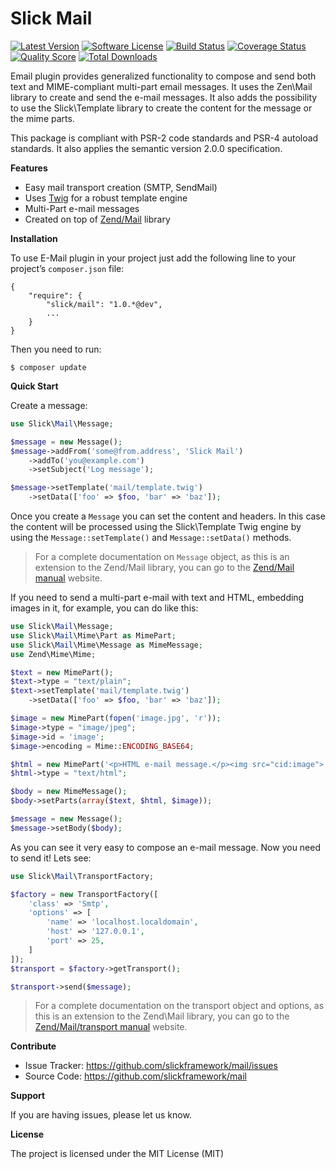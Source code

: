 # Slick Mail

[![Latest Version](https://img.shields.io/github/release/slickframework/mail.svg?style=flat-square)](https://github.com/slickframework/mail/releases)
[![Software License](https://img.shields.io/badge/license-MIT-brightgreen.svg?style=flat-square)](LICENSE.md)
[![Build Status](https://img.shields.io/travis/slickframework/mail/master.svg?style=flat-square)](https://travis-ci.org/slickframework/mail)
[![Coverage Status](https://img.shields.io/scrutinizer/coverage/g/slickframework/mail/master.svg?style=flat-square)](https://scrutinizer-ci.com/g/slickframework/mail/code-structure?branch=master)
[![Quality Score](https://img.shields.io/scrutinizer/g/slickframework/mail/master.svg?style=flat-square)](https://scrutinizer-ci.com/g/slickframework/mail?branch=master)
[![Total Downloads](https://img.shields.io/packagist/dt/slick/mail.svg?style=flat-square)](https://packagist.org/packages/slick/mail)

Email plugin provides generalized functionality to compose and send both text and
MIME-compliant multi-part email messages. It uses the Zen\Mail library to create
and send the e-mail messages. It also adds the possibility to use the Slick\Template
library to create the content for the message or the mime parts.

This package is compliant with PSR-2 code standards and PSR-4 autoload standards.
It also applies the semantic version 2.0.0 specification.

**Features**

-   Easy mail transport creation (SMTP, SendMail)
-   Uses [Twig][] for a robust template engine
-   Multi-Part e-mail messages
-   Created on top of [Zend/Mail][] library


**Installation**

To use E-Mail plugin in your project just add the following line to your project’s
`composer.json` file:

    {
        "require": {
            "slick/mail": "1.0.*@dev",
            ...
        }
    }

Then you need to run:

    $ composer update
    
**Quick Start**
    
Create a message:

``` php
use Slick\Mail\Message;

$message = new Message();
$message->addFrom('some@from.address', 'Slick Mail')
    ->addTo('you@example.com')
    ->setSubject('Log message');

$message->setTemplate('mail/template.twig')
    ->setData(['foo' => $foo, 'bar' => 'baz']);
```        
            
Once you create a ``Message`` you can set the content and headers. In this case the content
will be processed using the Slick\Template Twig engine by using the ``Message::setTemplate()``
and ``Message::setData()`` methods.

> For a complete documentation on ``Message`` object, as this is an extension to the
> Zend/Mail library, you can go to the [Zend/Mail manual][] website.

If you need to send a multi-part e-mail with text and HTML, embedding images in it,
for example, you can do like this:

``` php
use Slick\Mail\Message;
use Slick\Mail\Mime\Part as MimePart;
use Slick\Mail\Mime\Message as MimeMessage;
use Zend\Mime\Mime;

$text = new MimePart();
$text->type = "text/plain";
$text->setTemplate('mail/template.twig')
    ->setData(['foo' => $foo, 'bar' => 'baz']);

$image = new MimePart(fopen('image.jpg', 'r'));
$image->type = "image/jpeg";
$image->id = 'image';
$image->encoding = Mime::ENCODING_BASE64;

$html = new MimePart('<p>HTML e-mail message.</p><img src="cid:image"> ');
$html->type = "text/html";

$body = new MimeMessage();
$body->setParts(array($text, $html, $image));

$message = new Message();
$message->setBody($body);

```

As you can see it very easy to compose an e-mail message. Now you need to send it!
 Lets see:
 
``` php
use Slick\Mail\TransportFactory;

$factory = new TransportFactory([
    'class' => 'Smtp',
    'options' => [
        'name' => 'localhost.localdomain',
        'host' => '127.0.0.1',
        'port' => 25,
    ]
]);
$transport = $factory->getTransport();

$transport->send($message);

```

> For a complete documentation on the transport object and options, as this is an extension to the
> Zend\Mail library, you can go to the [Zend/Mail/transport manual][] website.



**Contribute**

-   Issue Tracker: <https://github.com/slickframework/mail/issues>
-   Source Code: <https://github.com/slickframework/mail>

**Support**

If you are having issues, please let us know.

**License**

The project is licensed under the MIT License (MIT)

  [Twig]: http://twig.sensiolabs.org/
  [Zend/Mail]: http://framework.zend.com/manual/current/en/modules/zend.mail.introduction.html
  [zend/Mail Manual]: http://framework.zend.com/manual/current/en/modules/zend.mail.message.html
  [Zend/Mail/transport manual]: http://framework.zend.com/manual/current/en/modules/zend.mail.transport.html